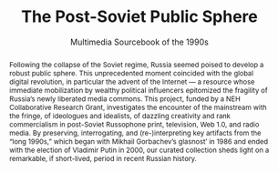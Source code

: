 ---
pid: soviet-sphere
done: true
title: The Post-Soviet Public Sphere
subtitle: Multimedia Sourcebook of the 1990s
featured: true
category: Other
tags:
- public-humanities
- pedagogy
abstract: Following the collapse of the Soviet regime, Russia seemed poised to develop
  a robust public sphere. This unprecedented moment coincided with the global digital
  revolution, in particular the advent of the Internet — a resource whose immediate
  mobilization by wealthy political influencers epitomized the fragility of Russia’s
  newly liberated media commons. This project, funded by a NEH Collaborative Research
  Grant, investigates the encounter of the mainstream with the fringe, of ideologues
  and idealists, of dazzling creativity and rank commercialism in post-Soviet Russophone
  print, television, Web 1.0, and radio media. By preserving, interrogating, and (re-)interpreting
  key artifacts from the “long 1990s,” which began with Mikhail Gorbachev’s glasnost’
  in 1986 and ended with the election of Vladimir Putin in 2000, our curated collection
  sheds light on a remarkable, if short-lived, period in recent Russian history.
limerick: |-
  in the days of mikhail gorbechov
  russian publics felt like great improv
  to prod from localhost
  we push the glasnost
  a media russophone ever so suave
pis:
- vinkour
link: https://www.postsoviet90s.com/
image: soviet-sphere.jpg
original_img: https://images.squarespace-cdn.com/content/v1/59836ba83e00be476e5686a5/1501801511310-OM7GCIPWGCYXIJXIPG8E/image-asset.jpeg?format=1500w
hero_image: "/media/projects/soviet-sphere.jpg"
order: '009'
layout: project
---